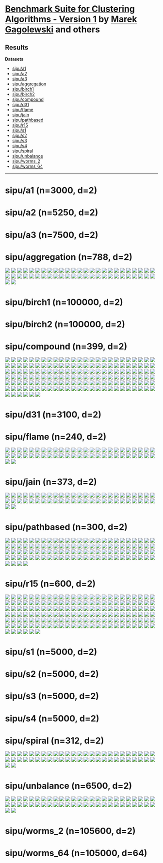 # [Benchmark Suite for Clustering Algorithms - Version 1](https://github.com/gagolews/clustering_benchmarks_v1/) by [Marek Gagolewski](https://www.gagolewski.com) and others

## Results


**Datasets**

* [sipu/a1](#sipu_a1)
* [sipu/a2](#sipu_a2)
* [sipu/a3](#sipu_a3)
* [sipu/aggregation](#sipu_aggregation)
* [sipu/birch1](#sipu_birch1)
* [sipu/birch2](#sipu_birch2)
* [sipu/compound](#sipu_compound)
* [sipu/d31](#sipu_d31)
* [sipu/flame](#sipu_flame)
* [sipu/jain](#sipu_jain)
* [sipu/pathbased](#sipu_pathbased)
* [sipu/r15](#sipu_r15)
* [sipu/s1](#sipu_s1)
* [sipu/s2](#sipu_s2)
* [sipu/s3](#sipu_s3)
* [sipu/s4](#sipu_s4)
* [sipu/spiral](#sipu_spiral)
* [sipu/unbalance](#sipu_unbalance)
* [sipu/worms_2](#sipu_worms_2)
* [sipu/worms_64](#sipu_worms_64)

--------------------------------------------------------------------------------

# sipu/a1 (n=3000, d=2) <a name="sipu_a1"></a>




# sipu/a2 (n=5250, d=2) <a name="sipu_a2"></a>




# sipu/a3 (n=7500, d=2) <a name="sipu_a3"></a>




# sipu/aggregation (n=788, d=2) <a name="sipu_aggregation"></a>

![](sipu/aggregation.result7.BallHall.png)
![](sipu/aggregation.result7.CalinskiHarabasz.png)
![](sipu/aggregation.result7.DaviesBouldin.png)
![](sipu/aggregation.result7.DuNN_5_Max_Const.png)
![](sipu/aggregation.result7.DuNN_5_Max_Max.png)
![](sipu/aggregation.result7.DuNN_5_Max_Mean.png)
![](sipu/aggregation.result7.DuNN_5_Max_Min.png)
![](sipu/aggregation.result7.DuNN_5_Mean_Const.png)
![](sipu/aggregation.result7.DuNN_5_Mean_Max.png)
![](sipu/aggregation.result7.DuNN_5_Mean_Mean.png)
![](sipu/aggregation.result7.DuNN_5_Mean_Min.png)
![](sipu/aggregation.result7.DuNN_5_Min_Const.png)
![](sipu/aggregation.result7.DuNN_5_Min_Max.png)
![](sipu/aggregation.result7.DuNN_5_Min_Mean.png)
![](sipu/aggregation.result7.DuNN_5_Min_Min.png)
![](sipu/aggregation.result7.DuNN_25_Max_Const.png)
![](sipu/aggregation.result7.DuNN_25_Max_Max.png)
![](sipu/aggregation.result7.DuNN_25_Max_Mean.png)
![](sipu/aggregation.result7.DuNN_25_Max_Min.png)
![](sipu/aggregation.result7.DuNN_25_Mean_Const.png)
![](sipu/aggregation.result7.DuNN_25_Mean_Max.png)
![](sipu/aggregation.result7.DuNN_25_Mean_Mean.png)
![](sipu/aggregation.result7.DuNN_25_Mean_Min.png)
![](sipu/aggregation.result7.DuNN_25_Min_Const.png)
![](sipu/aggregation.result7.DuNN_25_Min_Max.png)
![](sipu/aggregation.result7.DuNN_25_Min_Mean.png)
![](sipu/aggregation.result7.DuNN_25_Min_Min.png)
![](sipu/aggregation.result7.DuNN_25_SMax:5_Const.png)
![](sipu/aggregation.result7.DuNN_25_SMax:5_Min.png)
![](sipu/aggregation.result7.DuNN_25_SMax:5_SMin:5.png)
![](sipu/aggregation.result7.DuNN_25_SMin:5_Const.png)
![](sipu/aggregation.result7.DuNN_25_SMin:5_Max.png)
![](sipu/aggregation.result7.DuNN_25_SMin:5_SMax:5.png)
![](sipu/aggregation.result7.GDunn_d1_D1.png)
![](sipu/aggregation.result7.GDunn_d1_D2.png)
![](sipu/aggregation.result7.GDunn_d1_D3.png)
![](sipu/aggregation.result7.GDunn_d2_D1.png)
![](sipu/aggregation.result7.GDunn_d2_D2.png)
![](sipu/aggregation.result7.GDunn_d2_D3.png)
![](sipu/aggregation.result7.GDunn_d3_D1.png)
![](sipu/aggregation.result7.GDunn_d3_D2.png)
![](sipu/aggregation.result7.GDunn_d3_D3.png)
![](sipu/aggregation.result7.GDunn_d4_D1.png)
![](sipu/aggregation.result7.GDunn_d4_D2.png)
![](sipu/aggregation.result7.GDunn_d4_D3.png)
![](sipu/aggregation.result7.GDunn_d5_D1.png)
![](sipu/aggregation.result7.GDunn_d5_D2.png)
![](sipu/aggregation.result7.GDunn_d5_D3.png)
![](sipu/aggregation.result7.Silhouette.png)
![](sipu/aggregation.result7.SilhouetteW.png)
![](sipu/aggregation.result7.WCNN_5.png)
![](sipu/aggregation.result7.WCNN_25.png)



# sipu/birch1 (n=100000, d=2) <a name="sipu_birch1"></a>




# sipu/birch2 (n=100000, d=2) <a name="sipu_birch2"></a>




# sipu/compound (n=399, d=2) <a name="sipu_compound"></a>

![](sipu/compound.result4.BallHall.png)
![](sipu/compound.result4.CalinskiHarabasz.png)
![](sipu/compound.result4.DaviesBouldin.png)
![](sipu/compound.result4.DuNN_5_Max_Const.png)
![](sipu/compound.result4.DuNN_5_Max_Max.png)
![](sipu/compound.result4.DuNN_5_Max_Mean.png)
![](sipu/compound.result4.DuNN_5_Max_Min.png)
![](sipu/compound.result4.DuNN_5_Mean_Const.png)
![](sipu/compound.result4.DuNN_5_Mean_Max.png)
![](sipu/compound.result4.DuNN_5_Mean_Mean.png)
![](sipu/compound.result4.DuNN_5_Mean_Min.png)
![](sipu/compound.result4.DuNN_5_Min_Const.png)
![](sipu/compound.result4.DuNN_5_Min_Max.png)
![](sipu/compound.result4.DuNN_5_Min_Mean.png)
![](sipu/compound.result4.DuNN_5_Min_Min.png)
![](sipu/compound.result4.DuNN_25_Max_Const.png)
![](sipu/compound.result4.DuNN_25_Max_Max.png)
![](sipu/compound.result4.DuNN_25_Max_Mean.png)
![](sipu/compound.result4.DuNN_25_Max_Min.png)
![](sipu/compound.result4.DuNN_25_Mean_Const.png)
![](sipu/compound.result4.DuNN_25_Mean_Max.png)
![](sipu/compound.result4.DuNN_25_Mean_Mean.png)
![](sipu/compound.result4.DuNN_25_Mean_Min.png)
![](sipu/compound.result4.DuNN_25_Min_Const.png)
![](sipu/compound.result4.DuNN_25_Min_Max.png)
![](sipu/compound.result4.DuNN_25_Min_Mean.png)
![](sipu/compound.result4.DuNN_25_Min_Min.png)
![](sipu/compound.result4.DuNN_25_SMax:5_Const.png)
![](sipu/compound.result4.DuNN_25_SMax:5_Min.png)
![](sipu/compound.result4.DuNN_25_SMax:5_SMin:5.png)
![](sipu/compound.result4.DuNN_25_SMin:5_Const.png)
![](sipu/compound.result4.DuNN_25_SMin:5_Max.png)
![](sipu/compound.result4.DuNN_25_SMin:5_SMax:5.png)
![](sipu/compound.result4.GDunn_d1_D1.png)
![](sipu/compound.result4.GDunn_d1_D2.png)
![](sipu/compound.result4.GDunn_d1_D3.png)
![](sipu/compound.result4.GDunn_d2_D1.png)
![](sipu/compound.result4.GDunn_d2_D2.png)
![](sipu/compound.result4.GDunn_d2_D3.png)
![](sipu/compound.result4.GDunn_d3_D1.png)
![](sipu/compound.result4.GDunn_d3_D2.png)
![](sipu/compound.result4.GDunn_d3_D3.png)
![](sipu/compound.result4.GDunn_d4_D1.png)
![](sipu/compound.result4.GDunn_d4_D2.png)
![](sipu/compound.result4.GDunn_d4_D3.png)
![](sipu/compound.result4.GDunn_d5_D1.png)
![](sipu/compound.result4.GDunn_d5_D2.png)
![](sipu/compound.result4.GDunn_d5_D3.png)
![](sipu/compound.result4.Silhouette.png)
![](sipu/compound.result4.SilhouetteW.png)
![](sipu/compound.result4.WCNN_5.png)
![](sipu/compound.result4.WCNN_25.png)
![](sipu/compound.result5.BallHall.png)
![](sipu/compound.result5.CalinskiHarabasz.png)
![](sipu/compound.result5.DaviesBouldin.png)
![](sipu/compound.result5.DuNN_5_Max_Const.png)
![](sipu/compound.result5.DuNN_5_Max_Max.png)
![](sipu/compound.result5.DuNN_5_Max_Mean.png)
![](sipu/compound.result5.DuNN_5_Max_Min.png)
![](sipu/compound.result5.DuNN_5_Mean_Const.png)
![](sipu/compound.result5.DuNN_5_Mean_Max.png)
![](sipu/compound.result5.DuNN_5_Mean_Mean.png)
![](sipu/compound.result5.DuNN_5_Mean_Min.png)
![](sipu/compound.result5.DuNN_5_Min_Const.png)
![](sipu/compound.result5.DuNN_5_Min_Max.png)
![](sipu/compound.result5.DuNN_5_Min_Mean.png)
![](sipu/compound.result5.DuNN_5_Min_Min.png)
![](sipu/compound.result5.DuNN_25_Max_Const.png)
![](sipu/compound.result5.DuNN_25_Max_Max.png)
![](sipu/compound.result5.DuNN_25_Max_Mean.png)
![](sipu/compound.result5.DuNN_25_Max_Min.png)
![](sipu/compound.result5.DuNN_25_Mean_Const.png)
![](sipu/compound.result5.DuNN_25_Mean_Max.png)
![](sipu/compound.result5.DuNN_25_Mean_Mean.png)
![](sipu/compound.result5.DuNN_25_Mean_Min.png)
![](sipu/compound.result5.DuNN_25_Min_Const.png)
![](sipu/compound.result5.DuNN_25_Min_Max.png)
![](sipu/compound.result5.DuNN_25_Min_Mean.png)
![](sipu/compound.result5.DuNN_25_Min_Min.png)
![](sipu/compound.result5.DuNN_25_SMax:5_Const.png)
![](sipu/compound.result5.DuNN_25_SMax:5_Min.png)
![](sipu/compound.result5.DuNN_25_SMax:5_SMin:5.png)
![](sipu/compound.result5.DuNN_25_SMin:5_Const.png)
![](sipu/compound.result5.DuNN_25_SMin:5_Max.png)
![](sipu/compound.result5.DuNN_25_SMin:5_SMax:5.png)
![](sipu/compound.result5.GDunn_d1_D1.png)
![](sipu/compound.result5.GDunn_d1_D2.png)
![](sipu/compound.result5.GDunn_d1_D3.png)
![](sipu/compound.result5.GDunn_d2_D1.png)
![](sipu/compound.result5.GDunn_d2_D2.png)
![](sipu/compound.result5.GDunn_d2_D3.png)
![](sipu/compound.result5.GDunn_d3_D1.png)
![](sipu/compound.result5.GDunn_d3_D2.png)
![](sipu/compound.result5.GDunn_d3_D3.png)
![](sipu/compound.result5.GDunn_d4_D1.png)
![](sipu/compound.result5.GDunn_d4_D2.png)
![](sipu/compound.result5.GDunn_d4_D3.png)
![](sipu/compound.result5.GDunn_d5_D1.png)
![](sipu/compound.result5.GDunn_d5_D2.png)
![](sipu/compound.result5.GDunn_d5_D3.png)
![](sipu/compound.result5.Silhouette.png)
![](sipu/compound.result5.SilhouetteW.png)
![](sipu/compound.result5.WCNN_5.png)
![](sipu/compound.result5.WCNN_25.png)
![](sipu/compound.result6.BallHall.png)
![](sipu/compound.result6.CalinskiHarabasz.png)
![](sipu/compound.result6.DaviesBouldin.png)
![](sipu/compound.result6.DuNN_5_Max_Const.png)
![](sipu/compound.result6.DuNN_5_Max_Max.png)
![](sipu/compound.result6.DuNN_5_Max_Mean.png)
![](sipu/compound.result6.DuNN_5_Max_Min.png)
![](sipu/compound.result6.DuNN_5_Mean_Const.png)
![](sipu/compound.result6.DuNN_5_Mean_Max.png)
![](sipu/compound.result6.DuNN_5_Mean_Mean.png)
![](sipu/compound.result6.DuNN_5_Mean_Min.png)
![](sipu/compound.result6.DuNN_5_Min_Const.png)
![](sipu/compound.result6.DuNN_5_Min_Max.png)
![](sipu/compound.result6.DuNN_5_Min_Mean.png)
![](sipu/compound.result6.DuNN_5_Min_Min.png)
![](sipu/compound.result6.DuNN_25_Max_Const.png)
![](sipu/compound.result6.DuNN_25_Max_Max.png)
![](sipu/compound.result6.DuNN_25_Max_Mean.png)
![](sipu/compound.result6.DuNN_25_Max_Min.png)
![](sipu/compound.result6.DuNN_25_Mean_Const.png)
![](sipu/compound.result6.DuNN_25_Mean_Max.png)
![](sipu/compound.result6.DuNN_25_Mean_Mean.png)
![](sipu/compound.result6.DuNN_25_Mean_Min.png)
![](sipu/compound.result6.DuNN_25_Min_Const.png)
![](sipu/compound.result6.DuNN_25_Min_Max.png)
![](sipu/compound.result6.DuNN_25_Min_Mean.png)
![](sipu/compound.result6.DuNN_25_Min_Min.png)
![](sipu/compound.result6.DuNN_25_SMax:5_Const.png)
![](sipu/compound.result6.DuNN_25_SMax:5_Min.png)
![](sipu/compound.result6.DuNN_25_SMax:5_SMin:5.png)
![](sipu/compound.result6.DuNN_25_SMin:5_Const.png)
![](sipu/compound.result6.DuNN_25_SMin:5_Max.png)
![](sipu/compound.result6.DuNN_25_SMin:5_SMax:5.png)
![](sipu/compound.result6.GDunn_d1_D1.png)
![](sipu/compound.result6.GDunn_d1_D2.png)
![](sipu/compound.result6.GDunn_d1_D3.png)
![](sipu/compound.result6.GDunn_d2_D1.png)
![](sipu/compound.result6.GDunn_d2_D2.png)
![](sipu/compound.result6.GDunn_d2_D3.png)
![](sipu/compound.result6.GDunn_d3_D1.png)
![](sipu/compound.result6.GDunn_d3_D2.png)
![](sipu/compound.result6.GDunn_d3_D3.png)
![](sipu/compound.result6.GDunn_d4_D1.png)
![](sipu/compound.result6.GDunn_d4_D2.png)
![](sipu/compound.result6.GDunn_d4_D3.png)
![](sipu/compound.result6.GDunn_d5_D1.png)
![](sipu/compound.result6.GDunn_d5_D2.png)
![](sipu/compound.result6.GDunn_d5_D3.png)
![](sipu/compound.result6.Silhouette.png)
![](sipu/compound.result6.SilhouetteW.png)
![](sipu/compound.result6.WCNN_5.png)
![](sipu/compound.result6.WCNN_25.png)



# sipu/d31 (n=3100, d=2) <a name="sipu_d31"></a>




# sipu/flame (n=240, d=2) <a name="sipu_flame"></a>

![](sipu/flame.result2.BallHall.png)
![](sipu/flame.result2.CalinskiHarabasz.png)
![](sipu/flame.result2.DaviesBouldin.png)
![](sipu/flame.result2.DuNN_5_Max_Const.png)
![](sipu/flame.result2.DuNN_5_Max_Max.png)
![](sipu/flame.result2.DuNN_5_Max_Mean.png)
![](sipu/flame.result2.DuNN_5_Max_Min.png)
![](sipu/flame.result2.DuNN_5_Mean_Const.png)
![](sipu/flame.result2.DuNN_5_Mean_Max.png)
![](sipu/flame.result2.DuNN_5_Mean_Mean.png)
![](sipu/flame.result2.DuNN_5_Mean_Min.png)
![](sipu/flame.result2.DuNN_5_Min_Const.png)
![](sipu/flame.result2.DuNN_5_Min_Max.png)
![](sipu/flame.result2.DuNN_5_Min_Mean.png)
![](sipu/flame.result2.DuNN_5_Min_Min.png)
![](sipu/flame.result2.DuNN_25_Max_Const.png)
![](sipu/flame.result2.DuNN_25_Max_Max.png)
![](sipu/flame.result2.DuNN_25_Max_Mean.png)
![](sipu/flame.result2.DuNN_25_Max_Min.png)
![](sipu/flame.result2.DuNN_25_Mean_Const.png)
![](sipu/flame.result2.DuNN_25_Mean_Max.png)
![](sipu/flame.result2.DuNN_25_Mean_Mean.png)
![](sipu/flame.result2.DuNN_25_Mean_Min.png)
![](sipu/flame.result2.DuNN_25_Min_Const.png)
![](sipu/flame.result2.DuNN_25_Min_Max.png)
![](sipu/flame.result2.DuNN_25_Min_Mean.png)
![](sipu/flame.result2.DuNN_25_Min_Min.png)
![](sipu/flame.result2.DuNN_25_SMax:5_Const.png)
![](sipu/flame.result2.DuNN_25_SMax:5_Min.png)
![](sipu/flame.result2.DuNN_25_SMax:5_SMin:5.png)
![](sipu/flame.result2.DuNN_25_SMin:5_Const.png)
![](sipu/flame.result2.DuNN_25_SMin:5_Max.png)
![](sipu/flame.result2.DuNN_25_SMin:5_SMax:5.png)
![](sipu/flame.result2.GDunn_d1_D1.png)
![](sipu/flame.result2.GDunn_d1_D2.png)
![](sipu/flame.result2.GDunn_d1_D3.png)
![](sipu/flame.result2.GDunn_d2_D1.png)
![](sipu/flame.result2.GDunn_d2_D2.png)
![](sipu/flame.result2.GDunn_d2_D3.png)
![](sipu/flame.result2.GDunn_d3_D1.png)
![](sipu/flame.result2.GDunn_d3_D2.png)
![](sipu/flame.result2.GDunn_d3_D3.png)
![](sipu/flame.result2.GDunn_d4_D1.png)
![](sipu/flame.result2.GDunn_d4_D2.png)
![](sipu/flame.result2.GDunn_d4_D3.png)
![](sipu/flame.result2.GDunn_d5_D1.png)
![](sipu/flame.result2.GDunn_d5_D2.png)
![](sipu/flame.result2.GDunn_d5_D3.png)
![](sipu/flame.result2.Silhouette.png)
![](sipu/flame.result2.SilhouetteW.png)
![](sipu/flame.result2.WCNN_5.png)
![](sipu/flame.result2.WCNN_25.png)



# sipu/jain (n=373, d=2) <a name="sipu_jain"></a>

![](sipu/jain.result2.BallHall.png)
![](sipu/jain.result2.CalinskiHarabasz.png)
![](sipu/jain.result2.DaviesBouldin.png)
![](sipu/jain.result2.DuNN_5_Max_Const.png)
![](sipu/jain.result2.DuNN_5_Max_Max.png)
![](sipu/jain.result2.DuNN_5_Max_Mean.png)
![](sipu/jain.result2.DuNN_5_Max_Min.png)
![](sipu/jain.result2.DuNN_5_Mean_Const.png)
![](sipu/jain.result2.DuNN_5_Mean_Max.png)
![](sipu/jain.result2.DuNN_5_Mean_Mean.png)
![](sipu/jain.result2.DuNN_5_Mean_Min.png)
![](sipu/jain.result2.DuNN_5_Min_Const.png)
![](sipu/jain.result2.DuNN_5_Min_Max.png)
![](sipu/jain.result2.DuNN_5_Min_Mean.png)
![](sipu/jain.result2.DuNN_5_Min_Min.png)
![](sipu/jain.result2.DuNN_25_Max_Const.png)
![](sipu/jain.result2.DuNN_25_Max_Max.png)
![](sipu/jain.result2.DuNN_25_Max_Mean.png)
![](sipu/jain.result2.DuNN_25_Max_Min.png)
![](sipu/jain.result2.DuNN_25_Mean_Const.png)
![](sipu/jain.result2.DuNN_25_Mean_Max.png)
![](sipu/jain.result2.DuNN_25_Mean_Mean.png)
![](sipu/jain.result2.DuNN_25_Mean_Min.png)
![](sipu/jain.result2.DuNN_25_Min_Const.png)
![](sipu/jain.result2.DuNN_25_Min_Max.png)
![](sipu/jain.result2.DuNN_25_Min_Mean.png)
![](sipu/jain.result2.DuNN_25_Min_Min.png)
![](sipu/jain.result2.DuNN_25_SMax:5_Const.png)
![](sipu/jain.result2.DuNN_25_SMax:5_Min.png)
![](sipu/jain.result2.DuNN_25_SMax:5_SMin:5.png)
![](sipu/jain.result2.DuNN_25_SMin:5_Const.png)
![](sipu/jain.result2.DuNN_25_SMin:5_Max.png)
![](sipu/jain.result2.DuNN_25_SMin:5_SMax:5.png)
![](sipu/jain.result2.GDunn_d1_D1.png)
![](sipu/jain.result2.GDunn_d1_D2.png)
![](sipu/jain.result2.GDunn_d1_D3.png)
![](sipu/jain.result2.GDunn_d2_D1.png)
![](sipu/jain.result2.GDunn_d2_D2.png)
![](sipu/jain.result2.GDunn_d2_D3.png)
![](sipu/jain.result2.GDunn_d3_D1.png)
![](sipu/jain.result2.GDunn_d3_D2.png)
![](sipu/jain.result2.GDunn_d3_D3.png)
![](sipu/jain.result2.GDunn_d4_D1.png)
![](sipu/jain.result2.GDunn_d4_D2.png)
![](sipu/jain.result2.GDunn_d4_D3.png)
![](sipu/jain.result2.GDunn_d5_D1.png)
![](sipu/jain.result2.GDunn_d5_D2.png)
![](sipu/jain.result2.GDunn_d5_D3.png)
![](sipu/jain.result2.Silhouette.png)
![](sipu/jain.result2.SilhouetteW.png)
![](sipu/jain.result2.WCNN_5.png)
![](sipu/jain.result2.WCNN_25.png)



# sipu/pathbased (n=300, d=2) <a name="sipu_pathbased"></a>

![](sipu/pathbased.result3.BallHall.png)
![](sipu/pathbased.result3.CalinskiHarabasz.png)
![](sipu/pathbased.result3.DaviesBouldin.png)
![](sipu/pathbased.result3.DuNN_5_Max_Const.png)
![](sipu/pathbased.result3.DuNN_5_Max_Max.png)
![](sipu/pathbased.result3.DuNN_5_Max_Mean.png)
![](sipu/pathbased.result3.DuNN_5_Max_Min.png)
![](sipu/pathbased.result3.DuNN_5_Mean_Const.png)
![](sipu/pathbased.result3.DuNN_5_Mean_Max.png)
![](sipu/pathbased.result3.DuNN_5_Mean_Mean.png)
![](sipu/pathbased.result3.DuNN_5_Mean_Min.png)
![](sipu/pathbased.result3.DuNN_5_Min_Const.png)
![](sipu/pathbased.result3.DuNN_5_Min_Max.png)
![](sipu/pathbased.result3.DuNN_5_Min_Mean.png)
![](sipu/pathbased.result3.DuNN_5_Min_Min.png)
![](sipu/pathbased.result3.DuNN_25_Max_Const.png)
![](sipu/pathbased.result3.DuNN_25_Max_Max.png)
![](sipu/pathbased.result3.DuNN_25_Max_Mean.png)
![](sipu/pathbased.result3.DuNN_25_Max_Min.png)
![](sipu/pathbased.result3.DuNN_25_Mean_Const.png)
![](sipu/pathbased.result3.DuNN_25_Mean_Max.png)
![](sipu/pathbased.result3.DuNN_25_Mean_Mean.png)
![](sipu/pathbased.result3.DuNN_25_Mean_Min.png)
![](sipu/pathbased.result3.DuNN_25_Min_Const.png)
![](sipu/pathbased.result3.DuNN_25_Min_Max.png)
![](sipu/pathbased.result3.DuNN_25_Min_Mean.png)
![](sipu/pathbased.result3.DuNN_25_Min_Min.png)
![](sipu/pathbased.result3.DuNN_25_SMax:5_Const.png)
![](sipu/pathbased.result3.DuNN_25_SMax:5_Min.png)
![](sipu/pathbased.result3.DuNN_25_SMax:5_SMin:5.png)
![](sipu/pathbased.result3.DuNN_25_SMin:5_Const.png)
![](sipu/pathbased.result3.DuNN_25_SMin:5_Max.png)
![](sipu/pathbased.result3.DuNN_25_SMin:5_SMax:5.png)
![](sipu/pathbased.result3.GDunn_d1_D1.png)
![](sipu/pathbased.result3.GDunn_d1_D2.png)
![](sipu/pathbased.result3.GDunn_d1_D3.png)
![](sipu/pathbased.result3.GDunn_d2_D1.png)
![](sipu/pathbased.result3.GDunn_d2_D2.png)
![](sipu/pathbased.result3.GDunn_d2_D3.png)
![](sipu/pathbased.result3.GDunn_d3_D1.png)
![](sipu/pathbased.result3.GDunn_d3_D2.png)
![](sipu/pathbased.result3.GDunn_d3_D3.png)
![](sipu/pathbased.result3.GDunn_d4_D1.png)
![](sipu/pathbased.result3.GDunn_d4_D2.png)
![](sipu/pathbased.result3.GDunn_d4_D3.png)
![](sipu/pathbased.result3.GDunn_d5_D1.png)
![](sipu/pathbased.result3.GDunn_d5_D2.png)
![](sipu/pathbased.result3.GDunn_d5_D3.png)
![](sipu/pathbased.result3.Silhouette.png)
![](sipu/pathbased.result3.SilhouetteW.png)
![](sipu/pathbased.result3.WCNN_5.png)
![](sipu/pathbased.result3.WCNN_25.png)
![](sipu/pathbased.result4.BallHall.png)
![](sipu/pathbased.result4.CalinskiHarabasz.png)
![](sipu/pathbased.result4.DaviesBouldin.png)
![](sipu/pathbased.result4.DuNN_5_Max_Const.png)
![](sipu/pathbased.result4.DuNN_5_Max_Max.png)
![](sipu/pathbased.result4.DuNN_5_Max_Mean.png)
![](sipu/pathbased.result4.DuNN_5_Max_Min.png)
![](sipu/pathbased.result4.DuNN_5_Mean_Const.png)
![](sipu/pathbased.result4.DuNN_5_Mean_Max.png)
![](sipu/pathbased.result4.DuNN_5_Mean_Mean.png)
![](sipu/pathbased.result4.DuNN_5_Mean_Min.png)
![](sipu/pathbased.result4.DuNN_5_Min_Const.png)
![](sipu/pathbased.result4.DuNN_5_Min_Max.png)
![](sipu/pathbased.result4.DuNN_5_Min_Mean.png)
![](sipu/pathbased.result4.DuNN_5_Min_Min.png)
![](sipu/pathbased.result4.DuNN_25_Max_Const.png)
![](sipu/pathbased.result4.DuNN_25_Max_Max.png)
![](sipu/pathbased.result4.DuNN_25_Max_Mean.png)
![](sipu/pathbased.result4.DuNN_25_Max_Min.png)
![](sipu/pathbased.result4.DuNN_25_Mean_Const.png)
![](sipu/pathbased.result4.DuNN_25_Mean_Max.png)
![](sipu/pathbased.result4.DuNN_25_Mean_Mean.png)
![](sipu/pathbased.result4.DuNN_25_Mean_Min.png)
![](sipu/pathbased.result4.DuNN_25_Min_Const.png)
![](sipu/pathbased.result4.DuNN_25_Min_Max.png)
![](sipu/pathbased.result4.DuNN_25_Min_Mean.png)
![](sipu/pathbased.result4.DuNN_25_Min_Min.png)
![](sipu/pathbased.result4.DuNN_25_SMax:5_Const.png)
![](sipu/pathbased.result4.DuNN_25_SMax:5_Min.png)
![](sipu/pathbased.result4.DuNN_25_SMax:5_SMin:5.png)
![](sipu/pathbased.result4.DuNN_25_SMin:5_Const.png)
![](sipu/pathbased.result4.DuNN_25_SMin:5_Max.png)
![](sipu/pathbased.result4.DuNN_25_SMin:5_SMax:5.png)
![](sipu/pathbased.result4.GDunn_d1_D1.png)
![](sipu/pathbased.result4.GDunn_d1_D2.png)
![](sipu/pathbased.result4.GDunn_d1_D3.png)
![](sipu/pathbased.result4.GDunn_d2_D1.png)
![](sipu/pathbased.result4.GDunn_d2_D2.png)
![](sipu/pathbased.result4.GDunn_d2_D3.png)
![](sipu/pathbased.result4.GDunn_d3_D1.png)
![](sipu/pathbased.result4.GDunn_d3_D2.png)
![](sipu/pathbased.result4.GDunn_d3_D3.png)
![](sipu/pathbased.result4.GDunn_d4_D1.png)
![](sipu/pathbased.result4.GDunn_d4_D2.png)
![](sipu/pathbased.result4.GDunn_d4_D3.png)
![](sipu/pathbased.result4.GDunn_d5_D1.png)
![](sipu/pathbased.result4.GDunn_d5_D2.png)
![](sipu/pathbased.result4.GDunn_d5_D3.png)
![](sipu/pathbased.result4.Silhouette.png)
![](sipu/pathbased.result4.SilhouetteW.png)
![](sipu/pathbased.result4.WCNN_5.png)
![](sipu/pathbased.result4.WCNN_25.png)



# sipu/r15 (n=600, d=2) <a name="sipu_r15"></a>

![](sipu/r15.result8.BallHall.png)
![](sipu/r15.result8.CalinskiHarabasz.png)
![](sipu/r15.result8.DaviesBouldin.png)
![](sipu/r15.result8.DuNN_5_Max_Const.png)
![](sipu/r15.result8.DuNN_5_Max_Max.png)
![](sipu/r15.result8.DuNN_5_Max_Mean.png)
![](sipu/r15.result8.DuNN_5_Max_Min.png)
![](sipu/r15.result8.DuNN_5_Mean_Const.png)
![](sipu/r15.result8.DuNN_5_Mean_Max.png)
![](sipu/r15.result8.DuNN_5_Mean_Mean.png)
![](sipu/r15.result8.DuNN_5_Mean_Min.png)
![](sipu/r15.result8.DuNN_5_Min_Const.png)
![](sipu/r15.result8.DuNN_5_Min_Max.png)
![](sipu/r15.result8.DuNN_5_Min_Mean.png)
![](sipu/r15.result8.DuNN_5_Min_Min.png)
![](sipu/r15.result8.DuNN_25_Max_Const.png)
![](sipu/r15.result8.DuNN_25_Max_Max.png)
![](sipu/r15.result8.DuNN_25_Max_Mean.png)
![](sipu/r15.result8.DuNN_25_Max_Min.png)
![](sipu/r15.result8.DuNN_25_Mean_Const.png)
![](sipu/r15.result8.DuNN_25_Mean_Max.png)
![](sipu/r15.result8.DuNN_25_Mean_Mean.png)
![](sipu/r15.result8.DuNN_25_Mean_Min.png)
![](sipu/r15.result8.DuNN_25_Min_Const.png)
![](sipu/r15.result8.DuNN_25_Min_Max.png)
![](sipu/r15.result8.DuNN_25_Min_Mean.png)
![](sipu/r15.result8.DuNN_25_Min_Min.png)
![](sipu/r15.result8.DuNN_25_SMax:5_Const.png)
![](sipu/r15.result8.DuNN_25_SMax:5_Min.png)
![](sipu/r15.result8.DuNN_25_SMax:5_SMin:5.png)
![](sipu/r15.result8.DuNN_25_SMin:5_Const.png)
![](sipu/r15.result8.DuNN_25_SMin:5_Max.png)
![](sipu/r15.result8.DuNN_25_SMin:5_SMax:5.png)
![](sipu/r15.result8.GDunn_d1_D1.png)
![](sipu/r15.result8.GDunn_d1_D2.png)
![](sipu/r15.result8.GDunn_d1_D3.png)
![](sipu/r15.result8.GDunn_d2_D1.png)
![](sipu/r15.result8.GDunn_d2_D2.png)
![](sipu/r15.result8.GDunn_d2_D3.png)
![](sipu/r15.result8.GDunn_d3_D1.png)
![](sipu/r15.result8.GDunn_d3_D2.png)
![](sipu/r15.result8.GDunn_d3_D3.png)
![](sipu/r15.result8.GDunn_d4_D1.png)
![](sipu/r15.result8.GDunn_d4_D2.png)
![](sipu/r15.result8.GDunn_d4_D3.png)
![](sipu/r15.result8.GDunn_d5_D1.png)
![](sipu/r15.result8.GDunn_d5_D2.png)
![](sipu/r15.result8.GDunn_d5_D3.png)
![](sipu/r15.result8.Silhouette.png)
![](sipu/r15.result8.SilhouetteW.png)
![](sipu/r15.result8.WCNN_5.png)
![](sipu/r15.result8.WCNN_25.png)
![](sipu/r15.result9.BallHall.png)
![](sipu/r15.result9.CalinskiHarabasz.png)
![](sipu/r15.result9.DaviesBouldin.png)
![](sipu/r15.result9.DuNN_5_Max_Const.png)
![](sipu/r15.result9.DuNN_5_Max_Max.png)
![](sipu/r15.result9.DuNN_5_Max_Mean.png)
![](sipu/r15.result9.DuNN_5_Max_Min.png)
![](sipu/r15.result9.DuNN_5_Mean_Const.png)
![](sipu/r15.result9.DuNN_5_Mean_Max.png)
![](sipu/r15.result9.DuNN_5_Mean_Mean.png)
![](sipu/r15.result9.DuNN_5_Mean_Min.png)
![](sipu/r15.result9.DuNN_5_Min_Const.png)
![](sipu/r15.result9.DuNN_5_Min_Max.png)
![](sipu/r15.result9.DuNN_5_Min_Mean.png)
![](sipu/r15.result9.DuNN_5_Min_Min.png)
![](sipu/r15.result9.DuNN_25_Max_Const.png)
![](sipu/r15.result9.DuNN_25_Max_Max.png)
![](sipu/r15.result9.DuNN_25_Max_Mean.png)
![](sipu/r15.result9.DuNN_25_Max_Min.png)
![](sipu/r15.result9.DuNN_25_Mean_Const.png)
![](sipu/r15.result9.DuNN_25_Mean_Max.png)
![](sipu/r15.result9.DuNN_25_Mean_Mean.png)
![](sipu/r15.result9.DuNN_25_Mean_Min.png)
![](sipu/r15.result9.DuNN_25_Min_Const.png)
![](sipu/r15.result9.DuNN_25_Min_Max.png)
![](sipu/r15.result9.DuNN_25_Min_Mean.png)
![](sipu/r15.result9.DuNN_25_Min_Min.png)
![](sipu/r15.result9.DuNN_25_SMax:5_Const.png)
![](sipu/r15.result9.DuNN_25_SMax:5_Min.png)
![](sipu/r15.result9.DuNN_25_SMax:5_SMin:5.png)
![](sipu/r15.result9.DuNN_25_SMin:5_Const.png)
![](sipu/r15.result9.DuNN_25_SMin:5_Max.png)
![](sipu/r15.result9.DuNN_25_SMin:5_SMax:5.png)
![](sipu/r15.result9.GDunn_d1_D1.png)
![](sipu/r15.result9.GDunn_d1_D2.png)
![](sipu/r15.result9.GDunn_d1_D3.png)
![](sipu/r15.result9.GDunn_d2_D1.png)
![](sipu/r15.result9.GDunn_d2_D2.png)
![](sipu/r15.result9.GDunn_d2_D3.png)
![](sipu/r15.result9.GDunn_d3_D1.png)
![](sipu/r15.result9.GDunn_d3_D2.png)
![](sipu/r15.result9.GDunn_d3_D3.png)
![](sipu/r15.result9.GDunn_d4_D1.png)
![](sipu/r15.result9.GDunn_d4_D2.png)
![](sipu/r15.result9.GDunn_d4_D3.png)
![](sipu/r15.result9.GDunn_d5_D1.png)
![](sipu/r15.result9.GDunn_d5_D2.png)
![](sipu/r15.result9.GDunn_d5_D3.png)
![](sipu/r15.result9.Silhouette.png)
![](sipu/r15.result9.SilhouetteW.png)
![](sipu/r15.result9.WCNN_5.png)
![](sipu/r15.result9.WCNN_25.png)
![](sipu/r15.result15.BallHall.png)
![](sipu/r15.result15.CalinskiHarabasz.png)
![](sipu/r15.result15.DaviesBouldin.png)
![](sipu/r15.result15.DuNN_5_Max_Const.png)
![](sipu/r15.result15.DuNN_5_Max_Max.png)
![](sipu/r15.result15.DuNN_5_Max_Mean.png)
![](sipu/r15.result15.DuNN_5_Max_Min.png)
![](sipu/r15.result15.DuNN_5_Mean_Const.png)
![](sipu/r15.result15.DuNN_5_Mean_Max.png)
![](sipu/r15.result15.DuNN_5_Mean_Mean.png)
![](sipu/r15.result15.DuNN_5_Mean_Min.png)
![](sipu/r15.result15.DuNN_5_Min_Const.png)
![](sipu/r15.result15.DuNN_5_Min_Max.png)
![](sipu/r15.result15.DuNN_5_Min_Mean.png)
![](sipu/r15.result15.DuNN_5_Min_Min.png)
![](sipu/r15.result15.DuNN_25_Max_Const.png)
![](sipu/r15.result15.DuNN_25_Max_Max.png)
![](sipu/r15.result15.DuNN_25_Max_Mean.png)
![](sipu/r15.result15.DuNN_25_Max_Min.png)
![](sipu/r15.result15.DuNN_25_Mean_Const.png)
![](sipu/r15.result15.DuNN_25_Mean_Max.png)
![](sipu/r15.result15.DuNN_25_Mean_Mean.png)
![](sipu/r15.result15.DuNN_25_Mean_Min.png)
![](sipu/r15.result15.DuNN_25_Min_Const.png)
![](sipu/r15.result15.DuNN_25_Min_Max.png)
![](sipu/r15.result15.DuNN_25_Min_Mean.png)
![](sipu/r15.result15.DuNN_25_Min_Min.png)
![](sipu/r15.result15.DuNN_25_SMax:5_Const.png)
![](sipu/r15.result15.DuNN_25_SMax:5_Min.png)
![](sipu/r15.result15.DuNN_25_SMax:5_SMin:5.png)
![](sipu/r15.result15.DuNN_25_SMin:5_Const.png)
![](sipu/r15.result15.DuNN_25_SMin:5_Max.png)
![](sipu/r15.result15.DuNN_25_SMin:5_SMax:5.png)
![](sipu/r15.result15.GDunn_d1_D1.png)
![](sipu/r15.result15.GDunn_d1_D2.png)
![](sipu/r15.result15.GDunn_d1_D3.png)
![](sipu/r15.result15.GDunn_d2_D1.png)
![](sipu/r15.result15.GDunn_d2_D2.png)
![](sipu/r15.result15.GDunn_d2_D3.png)
![](sipu/r15.result15.GDunn_d3_D1.png)
![](sipu/r15.result15.GDunn_d3_D2.png)
![](sipu/r15.result15.GDunn_d3_D3.png)
![](sipu/r15.result15.GDunn_d4_D1.png)
![](sipu/r15.result15.GDunn_d4_D2.png)
![](sipu/r15.result15.GDunn_d4_D3.png)
![](sipu/r15.result15.GDunn_d5_D1.png)
![](sipu/r15.result15.GDunn_d5_D2.png)
![](sipu/r15.result15.GDunn_d5_D3.png)
![](sipu/r15.result15.Silhouette.png)
![](sipu/r15.result15.SilhouetteW.png)
![](sipu/r15.result15.WCNN_5.png)
![](sipu/r15.result15.WCNN_25.png)



# sipu/s1 (n=5000, d=2) <a name="sipu_s1"></a>




# sipu/s2 (n=5000, d=2) <a name="sipu_s2"></a>




# sipu/s3 (n=5000, d=2) <a name="sipu_s3"></a>




# sipu/s4 (n=5000, d=2) <a name="sipu_s4"></a>




# sipu/spiral (n=312, d=2) <a name="sipu_spiral"></a>

![](sipu/spiral.result3.BallHall.png)
![](sipu/spiral.result3.CalinskiHarabasz.png)
![](sipu/spiral.result3.DaviesBouldin.png)
![](sipu/spiral.result3.DuNN_5_Max_Const.png)
![](sipu/spiral.result3.DuNN_5_Max_Max.png)
![](sipu/spiral.result3.DuNN_5_Max_Mean.png)
![](sipu/spiral.result3.DuNN_5_Max_Min.png)
![](sipu/spiral.result3.DuNN_5_Mean_Const.png)
![](sipu/spiral.result3.DuNN_5_Mean_Max.png)
![](sipu/spiral.result3.DuNN_5_Mean_Mean.png)
![](sipu/spiral.result3.DuNN_5_Mean_Min.png)
![](sipu/spiral.result3.DuNN_5_Min_Const.png)
![](sipu/spiral.result3.DuNN_5_Min_Max.png)
![](sipu/spiral.result3.DuNN_5_Min_Mean.png)
![](sipu/spiral.result3.DuNN_5_Min_Min.png)
![](sipu/spiral.result3.DuNN_25_Max_Const.png)
![](sipu/spiral.result3.DuNN_25_Max_Max.png)
![](sipu/spiral.result3.DuNN_25_Max_Mean.png)
![](sipu/spiral.result3.DuNN_25_Max_Min.png)
![](sipu/spiral.result3.DuNN_25_Mean_Const.png)
![](sipu/spiral.result3.DuNN_25_Mean_Max.png)
![](sipu/spiral.result3.DuNN_25_Mean_Mean.png)
![](sipu/spiral.result3.DuNN_25_Mean_Min.png)
![](sipu/spiral.result3.DuNN_25_Min_Const.png)
![](sipu/spiral.result3.DuNN_25_Min_Max.png)
![](sipu/spiral.result3.DuNN_25_Min_Mean.png)
![](sipu/spiral.result3.DuNN_25_Min_Min.png)
![](sipu/spiral.result3.DuNN_25_SMax:5_Const.png)
![](sipu/spiral.result3.DuNN_25_SMax:5_Min.png)
![](sipu/spiral.result3.DuNN_25_SMax:5_SMin:5.png)
![](sipu/spiral.result3.DuNN_25_SMin:5_Const.png)
![](sipu/spiral.result3.DuNN_25_SMin:5_Max.png)
![](sipu/spiral.result3.DuNN_25_SMin:5_SMax:5.png)
![](sipu/spiral.result3.GDunn_d1_D1.png)
![](sipu/spiral.result3.GDunn_d1_D2.png)
![](sipu/spiral.result3.GDunn_d1_D3.png)
![](sipu/spiral.result3.GDunn_d2_D1.png)
![](sipu/spiral.result3.GDunn_d2_D2.png)
![](sipu/spiral.result3.GDunn_d2_D3.png)
![](sipu/spiral.result3.GDunn_d3_D1.png)
![](sipu/spiral.result3.GDunn_d3_D2.png)
![](sipu/spiral.result3.GDunn_d3_D3.png)
![](sipu/spiral.result3.GDunn_d4_D1.png)
![](sipu/spiral.result3.GDunn_d4_D2.png)
![](sipu/spiral.result3.GDunn_d4_D3.png)
![](sipu/spiral.result3.GDunn_d5_D1.png)
![](sipu/spiral.result3.GDunn_d5_D2.png)
![](sipu/spiral.result3.GDunn_d5_D3.png)
![](sipu/spiral.result3.Silhouette.png)
![](sipu/spiral.result3.SilhouetteW.png)
![](sipu/spiral.result3.WCNN_5.png)
![](sipu/spiral.result3.WCNN_25.png)



# sipu/unbalance (n=6500, d=2) <a name="sipu_unbalance"></a>

![](sipu/unbalance.result8.BallHall.png)
![](sipu/unbalance.result8.CalinskiHarabasz.png)
![](sipu/unbalance.result8.DaviesBouldin.png)
![](sipu/unbalance.result8.DuNN_5_Max_Const.png)
![](sipu/unbalance.result8.DuNN_5_Max_Max.png)
![](sipu/unbalance.result8.DuNN_5_Max_Mean.png)
![](sipu/unbalance.result8.DuNN_5_Max_Min.png)
![](sipu/unbalance.result8.DuNN_5_Mean_Const.png)
![](sipu/unbalance.result8.DuNN_5_Mean_Max.png)
![](sipu/unbalance.result8.DuNN_5_Mean_Mean.png)
![](sipu/unbalance.result8.DuNN_5_Mean_Min.png)
![](sipu/unbalance.result8.DuNN_5_Min_Const.png)
![](sipu/unbalance.result8.DuNN_5_Min_Max.png)
![](sipu/unbalance.result8.DuNN_5_Min_Mean.png)
![](sipu/unbalance.result8.DuNN_5_Min_Min.png)
![](sipu/unbalance.result8.DuNN_25_Max_Const.png)
![](sipu/unbalance.result8.DuNN_25_Max_Max.png)
![](sipu/unbalance.result8.DuNN_25_Max_Mean.png)
![](sipu/unbalance.result8.DuNN_25_Max_Min.png)
![](sipu/unbalance.result8.DuNN_25_Mean_Const.png)
![](sipu/unbalance.result8.DuNN_25_Mean_Max.png)
![](sipu/unbalance.result8.DuNN_25_Mean_Mean.png)
![](sipu/unbalance.result8.DuNN_25_Mean_Min.png)
![](sipu/unbalance.result8.DuNN_25_Min_Const.png)
![](sipu/unbalance.result8.DuNN_25_Min_Max.png)
![](sipu/unbalance.result8.DuNN_25_Min_Mean.png)
![](sipu/unbalance.result8.DuNN_25_Min_Min.png)
![](sipu/unbalance.result8.DuNN_25_SMax:5_Const.png)
![](sipu/unbalance.result8.DuNN_25_SMax:5_Min.png)
![](sipu/unbalance.result8.DuNN_25_SMax:5_SMin:5.png)
![](sipu/unbalance.result8.DuNN_25_SMin:5_Const.png)
![](sipu/unbalance.result8.DuNN_25_SMin:5_Max.png)
![](sipu/unbalance.result8.DuNN_25_SMin:5_SMax:5.png)
![](sipu/unbalance.result8.GDunn_d1_D1.png)
![](sipu/unbalance.result8.GDunn_d1_D2.png)
![](sipu/unbalance.result8.GDunn_d1_D3.png)
![](sipu/unbalance.result8.GDunn_d2_D1.png)
![](sipu/unbalance.result8.GDunn_d2_D2.png)
![](sipu/unbalance.result8.GDunn_d2_D3.png)
![](sipu/unbalance.result8.GDunn_d3_D1.png)
![](sipu/unbalance.result8.GDunn_d3_D2.png)
![](sipu/unbalance.result8.GDunn_d3_D3.png)
![](sipu/unbalance.result8.GDunn_d4_D1.png)
![](sipu/unbalance.result8.GDunn_d4_D2.png)
![](sipu/unbalance.result8.GDunn_d4_D3.png)
![](sipu/unbalance.result8.GDunn_d5_D1.png)
![](sipu/unbalance.result8.GDunn_d5_D2.png)
![](sipu/unbalance.result8.GDunn_d5_D3.png)
![](sipu/unbalance.result8.Silhouette.png)
![](sipu/unbalance.result8.SilhouetteW.png)
![](sipu/unbalance.result8.WCNN_5.png)
![](sipu/unbalance.result8.WCNN_25.png)



# sipu/worms_2 (n=105600, d=2) <a name="sipu_worms_2"></a>




# sipu/worms_64 (n=105000, d=64) <a name="sipu_worms_64"></a>





